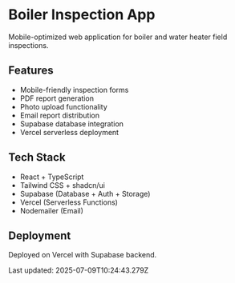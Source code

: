 # Boiler Inspection App

Mobile-optimized web application for boiler and water heater field inspections.

## Features
- Mobile-friendly inspection forms
- PDF report generation
- Photo upload functionality
- Email report distribution
- Supabase database integration
- Vercel serverless deployment

## Tech Stack
- React + TypeScript
- Tailwind CSS + shadcn/ui
- Supabase (Database + Auth + Storage)
- Vercel (Serverless Functions)
- Nodemailer (Email)

## Deployment
Deployed on Vercel with Supabase backend.

Last updated: 2025-07-09T10:24:43.279Z
